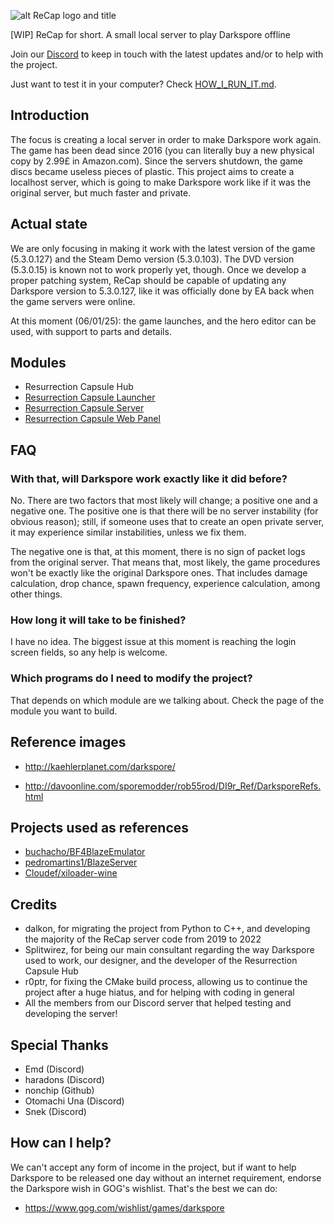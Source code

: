 ![alt ReCap logo and title](https://raw.githubusercontent.com/vitor251093/resurrection-capsule/master/readme_head.png)

[WIP] ReCap for short. A small local server to play Darkspore offline

Join our [Discord](https://discord.gg/btfTw62) to keep in touch with the latest updates and/or to help with the project.

Just want to test it in your computer? Check [HOW_I_RUN_IT.md](HOW_I_RUN_IT.md).

## Introduction
The focus is creating a local server in order to make Darkspore work again. The game has been dead since 2016 (you can literally buy a new physical copy by 2.99£ in Amazon.com). Since the servers shutdown, the game discs became useless pieces of plastic. This project aims to create a localhost server, which is going to make Darkspore work like if it was the original server, but much faster and private.

## Actual state
We are only focusing in making it work with the latest version of the game (5.3.0.127) and the Steam Demo version (5.3.0.103). The DVD version (5.3.0.15) is known not to work properly yet, though. Once we develop a proper patching system, ReCap should be capable of updating any Darkspore version to 5.3.0.127, like it was officially done by EA back when the game servers were online.

At this moment (06/01/25): the game launches, and the hero editor can be used, with support to parts and details.

## Modules
- Resurrection Capsule Hub
- [Resurrection Capsule Launcher](https://github.com/vitor251093/recap_launcher)
- [Resurrection Capsule Server](https://github.com/vitor251093/recap_server)
- [Resurrection Capsule Web Panel](https://github.com/vitor251093/recap_panel)

## FAQ

### With that, will Darkspore work exactly like it did before?
No. There are two factors that most likely will change; a positive one and a negative one. The positive one is that there will be no server instability (for obvious reason); still, if someone uses that to create an open private server, it may experience similar instabilities, unless we fix them.

The negative one is that, at this moment, there is no sign of packet logs from the original server. That means that, most likely, the game procedures won't be exactly like the original Darkspore ones. That includes damage calculation, drop chance, spawn frequency, experience calculation, among other things.

### How long it will take to be finished?
I have no idea. The biggest issue at this moment is reaching the login screen fields, so any help is welcome.

### Which programs do I need to modify the project?
That depends on which module are we talking about. Check the page of the module you want to build.

## Reference images
- http://kaehlerplanet.com/darkspore/

- http://davoonline.com/sporemodder/rob55rod/DI9r_Ref/DarksporeRefs.html

## Projects used as references
- [buchacho/BF4BlazeEmulator](https://github.com/buchacho/BF4BlazeEmulator)
- [pedromartins1/BlazeServer](https://github.com/pedromartins1/BlazeServer)
- [Cloudef/xiloader-wine](https://github.com/Cloudef/xiloader-wine)

## Credits
 * dalkon, for migrating the project from Python to C++, and developing the majority of the ReCap server code from 2019 to 2022
 * Splitwirez, for being our main consultant regarding the way Darkspore used to work, our designer, and the developer of the Resurrection Capsule Hub
 * r0ptr, for fixing the CMake build process, allowing us to continue the project after a huge hiatus, and for helping with coding in general
 * All the members from our Discord server that helped testing and developing the server!

## Special Thanks
- Emd (Discord)
- haradons (Discord)
- nonchip (Github)
- Otomachi Una (Discord)
- Snek (Discord)

## How can I help?
We can't accept any form of income in the project, but if want to help Darkspore to be released one day without an internet requirement, endorse the Darkspore wish in GOG's wishlist. That's the best we can do:
- https://www.gog.com/wishlist/games/darkspore
